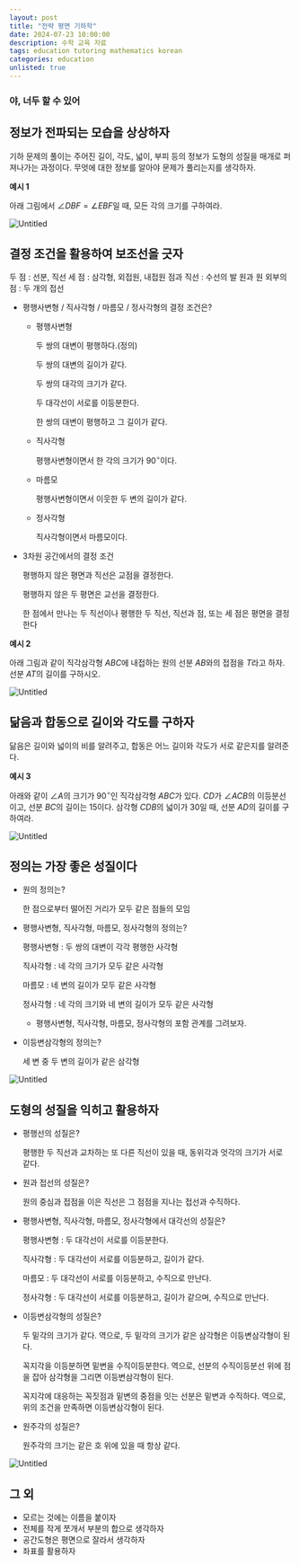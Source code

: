 ```yaml
---
layout: post
title: "전략 평면 기하학"
date: 2024-07-23 10:00:00
description: 수학 교육 자료
tags: education tutoring mathematics korean
categories: education
unlisted: true
---
```



### 야, **너두 할 수 있어**

## 정보가 전파되는 모습을 상상하자

기하 문제의 풀이는 주어진 길이, 각도, 넓이, 부피 등의 정보가 도형의 성질을 매개로 퍼져나가는 과정이다.
무엇에 대한 정보를 알아야 문제가 풀리는지를 생각하자.

**예시 1**

아래 그림에서 $\angle DBF= \angle EBF$일 때, 모든 각의 크기를 구하여라.

![Untitled](/assets/img/blog/tutoring/untitled__161f0f24f93180428dcbf05b9af4a.png)

## 결정 조건을 활용하여 보조선을 긋자

두 점 : 선분, 직선
세 점 : 삼각형, 외접원, 내접원
점과 직선 : 수선의 발
원과 원 외부의 점 : 두 개의 접선

- 평행사변형 / 직사각형 / 마름모 / 정사각형의 결정 조건은?
    - 평행사변형
        
        두 쌍의 대변이 평행하다.(정의)
        
        두 쌍의 대변의 길이가 같다.
        
        두 쌍의 대각의 크기가 같다.
        
        두 대각선이 서로를 이등분한다.
        
        한 쌍의 대변이 평행하고 그 길이가 같다.
        
    - 직사각형
        
        평행사변형이면서 한 각의 크기가 $90 ^\circ$이다.
        
    - 마름모
        
        평행사변형이면서 이웃한 두 변의 길이가 같다.
        
    - 정사각형
        
        직사각형이면서 마름모이다.
        
- 3차원 공간에서의 결정 조건
    
    평행하지 않은 평면과 직선은 교점을 결정한다.
    
    평행하지 않은 두 평면은 교선을 결정한다.
    
    한 점에서 만나는 두 직선이나 평행한 두 직선, 직선과 점, 또는 세 점은 평면을 결정한다
    

**예시 2**

아래 그림과 같이 직각삼각형 $ABC$에 내접하는 원의 선분 $AB$와의 접점을 $T$라고 하자.
선분 $AT$의 길이를 구하시오.

![Untitled](/assets/img/blog/tutoring/untitled_1__161f0f24f93180428dcbf05b9af4a.png)

## 닮음과 합동으로 길이와 각도를 구하자

닮음은 길이와 넓이의 비를 알려주고,
합동은 어느 길이와 각도가 서로 같은지를 알려준다.

**예시 3**

아래와 같이 $\angle A$의 크기가 $90 ^\circ$인 직각삼각형 $ABC$가 있다.
$CD$가 $\angle ACB$의 이등분선이고, 선분 $BC$의 길이는 $15$이다.
삼각형 $CDB$의 넓이가 $30$일 때, 선분 $AD$의 길이를 구하여라.

![Untitled](/assets/img/blog/tutoring/untitled_2__161f0f24f93180428dcbf05b9af4a.png)

## 정의는 가장 좋은 성질이다

- 원의 정의는?
    
    한 점으로부터 떨어진 거리가 모두 같은 점들의 모임
    
- 평행사변형, 직사각형, 마름모, 정사각형의 정의는?
    
    평행사변형 : 두 쌍의 대변이 각각 평행한 사각형
    
    직사각형 : 네 각의 크기가 모두 같은 사각형
    
    마름모 : 네 변의 길이가 모두 같은 사각형
    
    정사각형 : 네 각의 크기와 네 변의 길이가 모두 같은 사각형
    
    - 평행사변형, 직사각형, 마름모, 정사각형의 포함 관계를 그려보자.
- 이등변삼각형의 정의는?
    
    세 변 중 두 변의 길이가 같은 삼각형
    

![Untitled](/assets/img/blog/tutoring/untitled_3__161f0f24f93180428dcbf05b9af4a.png)

## 도형의 성질을 익히고 활용하자

- 평행선의 성질은?
    
    평행한 두 직선과 교차하는 또 다른 직선이 있을 때, 동위각과 엇각의 크기가 서로 같다.
    
- 원과 접선의 성질은?
    
    원의 중심과 접점을 이은 직선은 그 점점을 지나는 접선과 수직하다.
    
- 평행사변형, 직사각형, 마름모, 정사각형에서 대각선의 성질은?
    
    평행사변형 : 두 대각선이 서로를 이등분한다.
    
    직사각형 : 두 대각선이 서로를 이등분하고, 길이가 같다.
    
    마름모 : 두 대각선이 서로를 이등분하고, 수직으로 만난다.
    
    정사각형 : 두 대각선이 서로를 이등분하고, 길이가 같으며, 수직으로 만난다.
    
- 이등변삼각형의 성질은?
    
    두 밑각의 크기가 같다.
    역으로, 두 밑각의 크기가 같은 삼각형은 이등변삼각형이 된다.
    
    꼭지각을 이등분하면 밑변을 수직이등분한다.
    역으로, 선분의 수직이등분선 위에 점을 잡아 삼각형을 그리면 이등변삼각형이 된다.
    
    꼭지각에 대응하는 꼭짓점과 밑변의 중점을 잇는 선분은 밑변과 수직하다.
    역으로, 위의 조건을 만족하면 이등변삼각형이 된다.
    
- 원주각의 성질은?
    
    원주각의 크기는 같은 호 위에 있을 때 항상 같다.
    

![Untitled](/assets/img/blog/tutoring/untitled_4__161f0f24f93180428dcbf05b9af4a.png)

## 그 외

- 모르는 것에는 이름을 붙이자
- 전체를 작게 쪼개서 부분의 합으로 생각하자
- 공간도형은 평면으로 잘라서 생각하자
- 좌표를 활용하자
